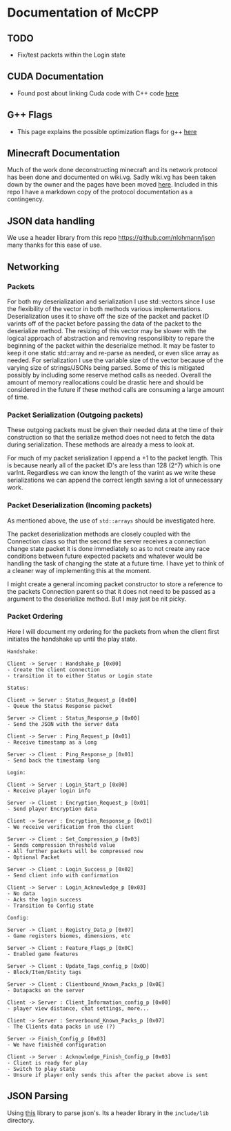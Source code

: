 # Documentation of McCPP

## TODO
- Fix/test packets within the Login state



## CUDA Documentation
- Found post about linking Cuda code with C++ code [here](https://stackoverflow.com/questions/9421108/how-can-i-compile-cuda-code-then-link-it-to-a-c-project)

## G++ Flags
- This page explains the possible optimization flags for g++ [here](https://clang.llvm.org/docs/CommandGuide/clang.html#code-generation-options)

## Minecraft Documentation
Much of the work done deconstructing minecraft and its network protocol has been done and documented on wiki.vg.  Sadly wiki.vg has been taken down by the owner and the pages have been moved [here](https://minecraft.wiki/w/Minecraft_Wiki:Projects/wiki.vg_merge).  Included in this repo I have a markdown copy of the protocol documentation as a contingency.

## JSON data handling
We use a header library from this repo https://github.com/nlohmann/json many thanks for this ease of use.

## Networking

### Packets
For both my deserialization and serialization I use std::vectors since I use the flexibility of the vector in both methods various implementations.  Deserialization uses it to shave off the size of the packet and packet ID varints off of the packet before passing the data of the packet to the deserialize method.  The resizing of this vector may be slower with the logical approach of abstraction and removing responsilibity to repare the beginning of the packet within the deserialize method.  It may be faster to keep it one static std::array and re-parse as needed, or even slice array as needed.  For serialization I use the variable size of the vector because of the varying size of strings/JSONs being parsed.  Some of this is mitigated possibly by including some reserve method calls as needed.  Overall the amount of memory reallocations could be drastic here and should be considered in the future if these method calls are consuming a large amount of time.

### Packet Serialization (Outgoing packets)
These outgoing packets must be given their needed data at the time of their construction so that the serialize method does not need to fetch the data during serialization.  These methods are already a mess to look at.

For much of my packet serialization I append a +1 to the packet length.  This is because nearly all of the packet ID's are less than 128 (2^7) which is one varInt.  Regardless we can know the length of the varint as we write these serializations we can append the correct length saving a lot of unnecessary work.

### Packet Deserialization (Incoming packets)
As mentioned above, the use of ```std::arrays``` should be investigated here.

The packet deserialization methods are  closely coupled with the Connection class so that the second the server receives a connection change state packet it is done immediately so as to not create any race conditions between future expected packets and whatever would be handling the task of changing the state at a future time.  I have yet to think of a cleaner way of implementing this at the moment.

I might create a general incoming packet constructor to store a reference to the packets Connection parent so that it does not need to be passed as a argument to the deserialize method.  But I may just be nit picky.

### Packet Ordering
Here I will document my ordering for the packets from when the client first initiates the handshake up until the play state.


```
Handshake:

Client -> Server : Handshake_p [0x00]
- Create the client connection
- transition it to either Status or Login state

Status:

Client -> Server : Status_Request_p [0x00]
- Queue the Status Response packet

Server -> Client : Status_Response_p [0x00]
- Send the JSON with the server data

Client -> Server : Ping_Request_p [0x01]
- Receive timestamp as a long

Server -> Client : Ping_Response_p [0x01]
- Send back the timestamp long

Login:

Client -> Server : Login_Start_p [0x00]
- Receive player login info

Server -> Client : Encryption_Request_p [0x01]
- Send player Encryption data

Client -> Server : Encryption_Response_p [0x01]
- We receive verification from the client

Server -> Client : Set_Compression_p [0x03]
- Sends compression threshold value
- All further packets will be compressed now
- Optional Packet

Server -> Client : Login_Success_p [0x02]
- Send client info with confirmation

Client -> Server : Login_Acknowledge_p [0x03]
- No data
- Acks the login success
- Transition to Config state

Config:

Server -> Client : Registry_Data_p [0x07]
- Game registers biomes, dimensions, etc

Server -> Client : Feature_Flags_p [0x0C]
- Enabled game features

Server -> Client : Update_Tags_config_p [0x0D]
- Block/Item/Entity tags

Server -> Client : Clientbound_Known_Packs_p [0x0E]
- Datapacks on the server

Client -> Server : Client_Information_config_p [0x00]
- player view distance, chat settings, more...

Client -> Server : Serverbound_Known_Packs_p [0x07]
- The Clients data packs in use (?)

Server -> Finish_Config_p [0x03]
- We have finished configuration

Client -> Server : Acknowledge_Finish_Config_p [0x03]
- Client is ready for play
- Switch to play state
- Unsure if player only sends this after the packet above is sent
```

## JSON Parsing
Using [this](https://github.com/nlohmann/json) library to parse json's.  Its a header library in the ```include/lib``` directory.  